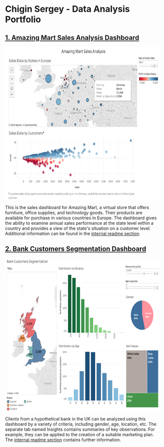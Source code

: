 # Chigin Sergey - Data Analysis Portfolio

## [1. Amazing Mart Sales Analysis Dashboard](https://public.tableau.com/app/profile/sergey6435/viz/AmazingMartSalesAnalysis_17166493804030/AmazingMartSalesAnalysis)
<img src="https://github.com/schigin/portfolio/blob/main/amazing_mart_sales/amazing_mart_sales_analysis_dash_screenshot.png" align="center" height="500" width="670">

This is the sales dashboard for Amazing Mart, a virtual store that offers furniture, office supplies, and technology goods. Their products are available for purchase in various countries in Europe. The dashboard gives the ability to examine annual sales performance at the state level within a country and provides a view of the state's situation on a customer level. Additional information can be found in the [internal readme section](https://github.com/schigin/portfolio/blob/main/amazing_mart_sales/README.md).

## [2. Bank Customers Segmentation Dashboard](https://public.tableau.com/app/profile/sergey6435/viz/BankCustomersSegmentation_17170962710330/CustomerSegmentation)
<img src="https://github.com/schigin/portfolio/blob/main/bank_customers_segmentation/dashboard_screenshot.png" align="center" height="500" width="670">

Clients from a hypothetical bank in the UK can be analyzed using this dashboard by a variety of criteria, including gender, age, location, etc. The separate tab named Insights contains summaries of key observations. For example, they can be applied to the creation of a suitable marketing plan. The [internal readme section](https://github.com/schigin/portfolio/blob/main/bank_customers_segmentation/README.md) contains further information.
